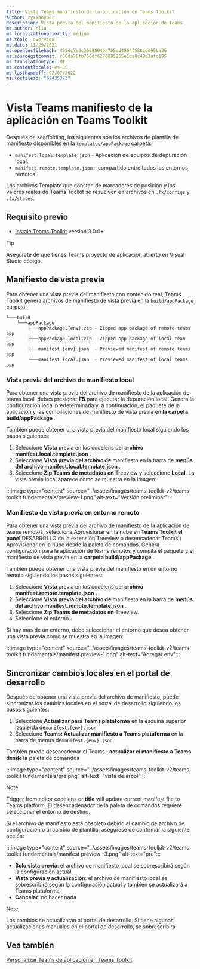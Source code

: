 ```yaml
---
title: Vista Teams manifiesto de la aplicación en Teams Toolkit
author: zyxiaoyuer
description: Vista previa del manifiesto de la aplicación de Teams
ms.author: nliu
ms.localizationpriority: medium
ms.topic: overview
ms.date: 11/29/2021
ms.openlocfilehash: 453dc7e3c2698504ea755cd4564f588cdd95ba36
ms.sourcegitcommit: c66da76fb766df6270095265e1da8c49a3afd195
ms.translationtype: MT
ms.contentlocale: es-ES
ms.lasthandoff: 02/07/2022
ms.locfileid: "62435373"
---
```

# <a name="preview-teams-app-manifest-in-teams-toolkit"></a>Vista Teams manifiesto de la aplicación en Teams Toolkit

Después de scaffolding, los siguientes son los archivos de plantilla de manifiesto disponibles en la `templates/appPackage` carpeta:

- `manifest.local.template.json` - Aplicación de equipos de depuración local.
- `manifest.remote.template.json` - compartido entre todos los entornos remotos.

Los archivos Template que constan de marcadores de posición y los valores reales de Teams Toolkit se resuelven en archivos en `.fx/configs` y `.fx/states`.

## <a name="prerequisite"></a>Requisito previo

* [Instale Teams Toolkit](https://marketplace.visualstudio.com/items?itemName=TeamsDevApp.ms-teams-vscode-extension) versión 3.0.0+.

> [!TIP]
> Asegúrate de que tienes Teams proyecto de aplicación abierto en Visual Studio código.

## <a name="preview-manifest"></a>Manifiesto de vista previa

Para obtener una vista previa del manifiesto con contenido real, Teams Toolkit genera archivos de manifiesto de vista previa en la `build/appPackage` carpeta:

```text
└───build
    └───appPackage
        ├───appPackage.{env}.zip - Zipped app package of remote teams app
        ├───appPackage.local.zip - Zipped app package of local team app
        ├───manifest.{env}.json  - Previewed manifest of remote teams app
        └───manifest.local.json  - Previewed manifest of local teams app
```

### <a name="preview-local-manifest-file"></a>Vista previa del archivo de manifiesto local

Para obtener una vista previa del archivo de manifiesto de la aplicación de teams local, debes presionar **F5** para ejecutar la depuración local. Genera la configuración local predeterminada y, a continuación, el paquete de la aplicación y las compilaciones de manifiesto de vista previa en **la carpeta build/appPackage** .

También puede obtener una vista previa del manifiesto local siguiendo los pasos siguientes:

1. Seleccione **Vista** previa en los codelens del **archivo manifest.local.template.json** .
2. Seleccione **Vista previa del archivo de** manifiesto en la barra de **menús del archivo manifest.local.template.json** .
3. Seleccione **Zip Teams de metadatos en** Treeview y seleccione **Local**.
La vista previa local aparece como se muestra en la imagen:

:::image type="content" source="../assets/images/teams-toolkit-v2/teams toolkit fundamentals/preview-1.png" alt-text="Versión preliminar":::

### <a name="preview-manifest-in-remote-environment"></a>Manifiesto de vista previa en entorno remoto

Para obtener una vista previa del archivo de manifiesto de  la aplicación de teams remotos, selecciona Aprovisionar en la nube en **Teams Toolkit el panel** DESARROLLO de la extensión Treeview o desencadenar Teams **:** Aprovisionar en la nube desde la paleta de comandos. Genera configuración para la aplicación de teams remotos y compila el paquete y el manifiesto de vista previa en la **carpeta build/appPackage** .

También puede obtener una vista previa del manifiesto en un entorno remoto siguiendo los pasos siguientes:

1. Seleccione **Vista** previa en los codelens del **archivo manifest.remote.template.json** .
2. Seleccione **Vista previa del archivo de** manifiesto en la barra de **menús del archivo manifest.remote.template.json** .
3. Seleccione **Zip Teams de metadatos en** Treeview.
4. Seleccione el entorno.

Si hay más de un entorno, debe seleccionar el entorno que desea obtener una vista previa como se muestra en la imagen:

:::image type="content" source="../assets/images/teams-toolkit-v2/teams toolkit fundamentals/manifest preview-1.png" alt-text="Agregar env":::

## <a name="sync-local-changes-to-dev-portal"></a>Sincronizar cambios locales en el portal de desarrollo

Después de obtener una vista previa del archivo de manifiesto, puede sincronizar los cambios locales en el portal de desarrollo siguiendo los pasos siguientes:

1.  Seleccione **Actualizar para Teams plataforma** en la esquina superior izquierda de`manifest.{env}.json`
2. Seleccione **Teams: Actualizar manifiesto a Teams plataforma** en la barra de menús de`manifest.{env}.json`

 También puede desencadenar el Teams **: actualizar el manifiesto a Teams desde la** paleta de comandos

   :::image type="content" source="../assets/images/teams-toolkit-v2/teams toolkit fundamentals/pre.png" alt-text="vista de árbol":::

> [!NOTE]
> Trigger from editor codelens or **title** will update current manifest file to Teams platform. El desencadenador de la paleta de comandos requiere seleccionar el entorno de destino.

Si el archivo de manifiesto está obsoleto debido al cambio de archivo de configuración o al cambio de plantilla, asegúrese de confirmar la siguiente acción:

:::image type="content" source="../assets/images/teams-toolkit-v2/teams toolkit fundamentals/manifest preview -3.png" alt-text="pre":::

- **Solo vista previa**: el archivo de manifiesto local se sobrescribirá según la configuración actual
- **Vista previa y actualización**: el archivo de manifiesto local se sobrescribirá según la configuración actual y también se actualizará a Teams plataforma
- **Cancelar**: no hacer nada

> [!NOTE]
> Los cambios se actualizarán al portal de desarrollo. Si tiene algunas actualizaciones manuales en el portal de desarrollo, se sobrescribirá.

## <a name="see-also"></a>Vea también

[Personalizar Teams de aplicación en Teams Toolkit](TeamsFx-manifest-customization.md)
